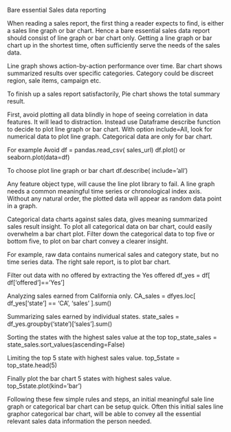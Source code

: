 Bare essential Sales data reporting

When reading a sales report, the first thing a reader expects to find, is either a sales line graph or bar chart. Hence a bare essential sales data report should consist of line graph or bar chart only. Getting a line graph or bar chart up in the shortest time, often sufficiently serve the needs of the sales data.

Line graph shows action-by-action performance over time. Bar chart shows summarized results over specific categories. Category could be discreet region, sale items, campaign etc. 

To finish up a sales report satisfactorily,  Pie chart shows the total summary result.

First, avoid plotting all data blindly in hope of seeing correlation in data features. It will lead to distraction. Instead use Dataframe describe function to decide to plot line graph or bar chart. With option include=All, look for numerical data to plot line graph.  Categorical data are only for bar chart. 


For example
Avoid
df = pandas.read_csv( sales_url)
df.plot()
or
seaborn.plot(data=df)

To choose plot line graph or bar chart
df.describe( include=’all’)

Any feature object type, will cause the line plot library to fail.  A line graph needs a common meaningful time series or chronological index axis.  Without any natural order, the plotted data will appear as random data point in a graph. 

Categorical data charts against sales data, gives meaning summarized sales result insight. To plot all categorical data on bar chart, could easily overwhelm a bar chart plot. Filter down the categorical data to top five or bottom five, to plot on bar chart convey a clearer insight.

For example, raw data contains numerical sales and category state, but no time series data. The right sale report, is to plot bar chart.

Filter out data with no offered by extracting the Yes offered
df_yes = df[ df[‘offered’]==’Yes’]

Analyzing sales earned from California only.
CA_sales = dfyes.loc[ df_yes[‘state’] == ‘CA’, ‘sales’ ].sum()

Summarizing sales earned by individual states.
state_sales = df_yes.groupby(‘state’)[‘sales’].sum()

Sorting the states with the highest sales value at the top
top_state_sales = state_sales.sort_values(ascending=False)

Limiting the top 5 state with highest sales value.
top_5state = top_state.head(5)

Finally plot the bar chart 5 states with highest sales value.
top_5state.plot(kind=’bar’)

Following these few simple rules and steps, an initial meaningful sale line graph or categorical bar chart can be setup quick. Often this initial sales line graphor categorical bar chart, will be able to convey all the essential relevant sales data information the person needed.

